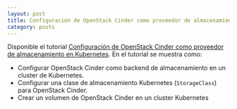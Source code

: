 ```yaml
---
layout: post
title: Configuración de OpenStack Cinder como proveedor de almacenamiento en Kubernetes
category: posts
---
```


Disponible el tutorial [Configuración de OpenStack Cinder como proveedor de almacenamiento en Kubernetes](https://ualmtorres.github.io/csi-cinder-setup/). En el tutorial se muestra como:

* Configurar OpenStack Cinder como backend de almacenamiento en un cluster de Kubernetes.
* Configurar una clase de almacenamiento Kubernetes (`StorageClass`) para OpenStack Cinder.
* Crear un volumen de OpenStack Cinder en un cluster Kubernetes

